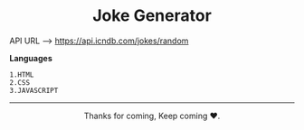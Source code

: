 <h1 align="center">Joke Generator</h1>


API URL --> https://api.icndb.com/jokes/random

**Languages**
```
1.HTML
2.CSS
3.JAVASCRIPT
```


<hr>
<p align="center">Thanks for coming, Keep coming ❤️.</p>